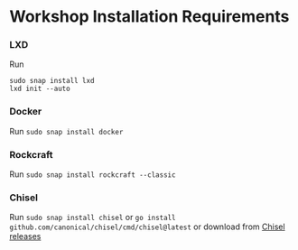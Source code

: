 # Workshop Installation Requirements

### LXD
Run
```
sudo snap install lxd
lxd init --auto
```

### Docker
Run `sudo snap install docker`

### Rockcraft
Run `sudo snap install rockcraft --classic`

### Chisel
Run `sudo snap install chisel`
or `go install github.com/canonical/chisel/cmd/chisel@latest`
or download from [Chisel releases](https://github.com/canonical/chisel/releases)
